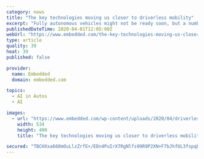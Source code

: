 ```yaml
---
category: news
title: "The key technologies moving us closer to driverless mobility"
excerpt: "Fully autonomous vehicles might not be ready soon, but a number of advancements and industry changes are propelling us closer to the driverless dream. From advancements in vehicle ... driver monitoring utilizes both sensors and artificial intelligence to determine if a driver is drowsy or dozing off. The car would then alert the driver with ..."
publishedDateTime: 2020-04-01T12:05:00Z
webUrl: "https://www.embedded.com/the-key-technologies-moving-us-closer-to-driverless-mobility/"
type: article
quality: 39
heat: 39
published: false

provider:
  name: Embedded
  domain: embedded.com

topics:
  - AI in Autos
  - AI

images:
  - url: "https://www.embedded.com/wp-content/uploads/2020/04/driverless_.jpg"
    width: 534
    height: 400
    title: "The key technologies moving us closer to driverless mobility"

secured: "TBCHXxa660mOuLlzZrfE+/EDn4PuIrX7RgNlfs99R9P2XN+F7bJhfUL3fspqbGLGjDU4TA/NDrE8ji/FKSEuh6x4Tj/SERG0z3aw14rSI6ol52nOMJ6FNAuMmugZup5j1h/Ao0MVox2FywNL2bkrmMPUJtk4KFNbI18iCXIyp5GvNxmxQX+ARWnxrDvGimVqn8orhy2z+F3Hm5xUAkfbS0Lp4ajojDDJ14yFZ++dZuk18ctyU2XhPN6RDE+jLLIPcCEfOZRVEqospT7sBlC7znVHSQTt6UYdCWX08kUNP1KTDyndZ+WyV1KBCQPbVdtM;Jbsk+0h7Gb6tjVvmBVuR3g=="
---
```



